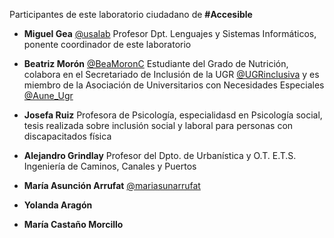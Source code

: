 Participantes de este laboratorio ciudadano de **#Accesible**

* **Miguel Gea**  [@usalab](https://twitter.com/usalab) Profesor Dpt. Lenguajes y Sistemas Informáticos, ponente coordinador de este laboratorio  
* **Beatriz Morón** [@BeaMoronC](https://twitter.com/@BeaMoronC) Estudiante del Grado de Nutrición, colabora en el Secretariado de Inclusión de la 
UGR [@UGRinclusiva](https://twitter.com/@UGRinclusiva) y es miembro de la Asociación de Universitarios con Necesidades Especiales [@Aune_Ugr](https://twitter.com/Aune_Ugr) 
* **Josefa Ruiz** Profesora de Psicología, especialidasd en Psicología social, tesis realizada sobre inclusión social y laboral para personas con discapacitados física 

* **Alejandro Grindlay** Profesor del Dpto. de Urbanística y O.T. E.T.S. Ingeniería de Caminos, Canales y Puertos



* **María Asunción Arrufat** [@mariasunarrufat](https://twitter.com/mariasunarrufat)
* **Yolanda Aragón** 
* **María Castaño Morcillo** 

